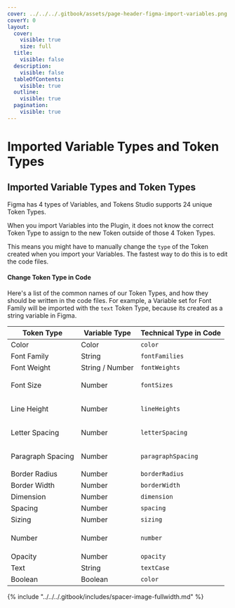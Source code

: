 ```yaml
---
cover: ../../../.gitbook/assets/page-header-figma-import-variables.png
coverY: 0
layout:
  cover:
    visible: true
    size: full
  title:
    visible: false
  description:
    visible: false
  tableOfContents:
    visible: true
  outline:
    visible: true
  pagination:
    visible: true
---
```


# Imported Variable Types and Token Types

## Imported Variable Types and Token Types

Figma has 4 types of Variables, and Tokens Studio supports 24 unique Token Types.&#x20;

When you import Variables into the Plugin, it does not know the correct Token Type to assign to the new Token outside of those 4 Token Types.&#x20;

This means you might have to manually change the `type` of the Token created when you import your Variables. The fastest way to do this is to edit the code files.

#### Change Token Type in Code

Here's a list of the common names of our Token Types, and how they should be written in the code files. For example, a Variable set for Font Family will be imported with the `text` Token Type, because its created as a string variable in Figma.

| Token Type        | Variable Type   | Technical Type in Code                   |
| ----------------- | --------------- | ---------------------------------------- |
| Color             | Color           | `color`                                  |
| Font Family       | String          | `fontFamilies`                           |
| Font Weight       | String / Number | `fontWeights`                            |
| Font Size         | Number          | <p><code>fontSizes</code><br></p>        |
| Line Height       | Number          | <p><code>lineHeights</code><br></p>      |
| Letter Spacing    | Number          | <p><code>letterSpacing</code><br></p>    |
| Paragraph Spacing | Number          | <p><code>paragraphSpacing</code><br></p> |
| Border Radius     | Number          | `borderRadius`                           |
| Border Width      | Number          | `borderWidth`                            |
| Dimension         | Number          | `dimension`                              |
| Spacing           | Number          | `spacing`                                |
| Sizing            | Number          | `sizing`                                 |
| <p>Number<br></p> | Number          | `number`                                 |
| Opacity           | Number          | `opacity`                                |
| Text              | String          | `textCase`                               |
| Boolean           | Boolean         | `color`                                  |



{% include "../../../.gitbook/includes/spacer-image-fullwidth.md" %}
